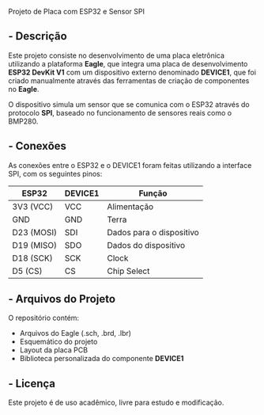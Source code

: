 Projeto de Placa com ESP32 e Sensor SPI

## - Descrição

Este projeto consiste no desenvolvimento de uma placa eletrônica utilizando a plataforma **Eagle**, que integra uma placa de desenvolvimento **ESP32 DevKit V1** com um dispositivo externo denominado **DEVICE1**, que foi criado manualmente através das ferramentas de criação de componentes no **Eagle**.

O dispositivo simula um sensor que se comunica com o ESP32 através do protocolo **SPI**, baseado no funcionamento de sensores reais como o BMP280.

## - Conexões

As conexões entre o ESP32 e o DEVICE1 foram feitas utilizando a interface SPI, com os seguintes pinos:

| ESP32            | DEVICE1 | Função         |
|------------------|---------|----------------|
| 3V3 (VCC)        | VCC     | Alimentação    |
| GND              | GND     | Terra          |
| D23 (MOSI)       | SDI     | Dados para o dispositivo |
| D19 (MISO)       | SDO     | Dados do dispositivo     |
| D18 (SCK)        | SCK     | Clock          |
| D5  (CS)         | CS      | Chip Select    |

## - Arquivos do Projeto

O repositório contém:
- Arquivos do Eagle (.sch, .brd, .lbr)
- Esquemático do projeto
- Layout da placa PCB
- Biblioteca personalizada do componente **DEVICE1**

## - Licença

Este projeto é de uso acadêmico, livre para estudo e modificação.
